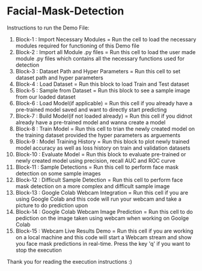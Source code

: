 # Facial-Mask-Detection

Instructions to run the Demo File:

1) Block-1 : Import Necessary Modules = Run the cell to load the necessary modules required for functioning of this Demo file
2) Block-2 : Import all Module .py files = Run this cell to load the user made module .py files which contains all the necessary functions used for detection
3) Block-3 : Dataset Path and Hyper Parameters = Run this cell to set dataset path and hyper parameters
4) Block-4 : Load Dataset = Run this block to load Train and Test dataset
5) Block-5 : Sample from Dataset = Run this block to see a sample image from our loaded dataset
6) Block-6 : Load Model(if applicable) = Run this cell if you already have a pre-trained model saved and want to directly start predicting
7) Block-7 : Build Model(if not loaded already) = Run this cell if you didnot already have a pre-trained model and wanna create a model
8) Block-8 : Train Model = Run this cell to trian the newly created model on the training dataset provided the hyper parameters as arguements
9) Block-9 : Model Training History = Run this block to plot newly trained model accuracy as well as loss history on train and validation datasets
10) Block-10 : Evaluate Model = Run this block to evaluate pre-trained or newly created model using precision, recall AUC and ROC curve
11) Block-11 : Sample Detections = Run this cell to perform face mask detection on some sample images
12) Block-12 : Difficult Sample Detection = Run this cell to perform face mask detection on a more complex and difficult sample image
13) Block-13 : Google Colab Webcam Integration = Run this cell if you are using Google Colab and this code will run your webcam and take a picture to do prediction upon
14) Block-14 : Google Colab Webcam Image Prediction = Run this cell to do pediction on the image taken using webcam when working on Goolge Colab
15) Block-15 : Webcam Live Results Demo = Run this cell if you are working on a local machine and this code will start a Webcam stream and show you face mask predictions in real-time. Press the key 'q' if you want to stop the execution

Thank you for reading the execution instructions :)  